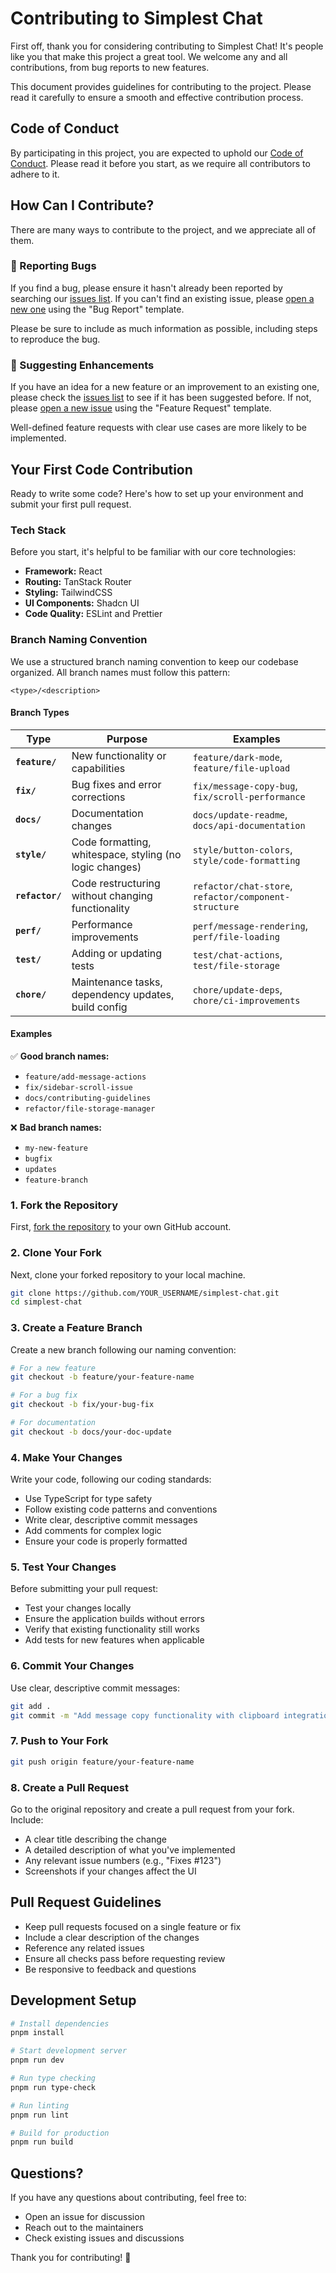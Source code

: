 # Contributing to Simplest Chat

First off, thank you for considering contributing to Simplest Chat! It's people like you that make this project a great tool. We welcome any and all contributions, from bug reports to new features.

This document provides guidelines for contributing to the project. Please read it carefully to ensure a smooth and effective contribution process.

## Code of Conduct

By participating in this project, you are expected to uphold our [Code of Conduct](CODE_OF_CONDUCT.md). Please read it before you start, as we require all contributors to adhere to it.

## How Can I Contribute?

There are many ways to contribute to the project, and we appreciate all of them.

### 🐛 Reporting Bugs

If you find a bug, please ensure it hasn't already been reported by searching our [issues list](https://github.com/kirillinoz/simplest-chat/issues). If you can't find an existing issue, please [open a new one](https://github.com/kirillinoz/simplest-chat/issues/new?template=bug_report.yml) using the "Bug Report" template.

Please be sure to include as much information as possible, including steps to reproduce the bug.

### 🚀 Suggesting Enhancements

If you have an idea for a new feature or an improvement to an existing one, please check the [issues list](https://github.com/kirillinoz/simplest-chat/issues) to see if it has been suggested before. If not, please [open a new issue](https://github.com/kirillinoz/simplest-chat/issues/new?template=feature_request.yml) using the "Feature Request" template.

Well-defined feature requests with clear use cases are more likely to be implemented.

## Your First Code Contribution

Ready to write some code? Here's how to set up your environment and submit your first pull request.

### Tech Stack

Before you start, it's helpful to be familiar with our core technologies:

- **Framework:** React
- **Routing:** TanStack Router
- **Styling:** TailwindCSS
- **UI Components:** Shadcn UI
- **Code Quality:** ESLint and Prettier

### Branch Naming Convention

We use a structured branch naming convention to keep our codebase organized. All branch names must follow this pattern:

```
<type>/<description>
```

#### Branch Types

| Type            | Purpose                                                 | Examples                                              |
| --------------- | ------------------------------------------------------- | ----------------------------------------------------- |
| **`feature/`**  | New functionality or capabilities                       | `feature/dark-mode`, `feature/file-upload`            |
| **`fix/`**      | Bug fixes and error corrections                         | `fix/message-copy-bug`, `fix/scroll-performance`      |
| **`docs/`**     | Documentation changes                                   | `docs/update-readme`, `docs/api-documentation`        |
| **`style/`**    | Code formatting, whitespace, styling (no logic changes) | `style/button-colors`, `style/code-formatting`        |
| **`refactor/`** | Code restructuring without changing functionality       | `refactor/chat-store`, `refactor/component-structure` |
| **`perf/`**     | Performance improvements                                | `perf/message-rendering`, `perf/file-loading`         |
| **`test/`**     | Adding or updating tests                                | `test/chat-actions`, `test/file-storage`              |
| **`chore/`**    | Maintenance tasks, dependency updates, build config     | `chore/update-deps`, `chore/ci-improvements`          |

#### Examples

✅ **Good branch names:**

- `feature/add-message-actions`
- `fix/sidebar-scroll-issue`
- `docs/contributing-guidelines`
- `refactor/file-storage-manager`

❌ **Bad branch names:**

- `my-new-feature`
- `bugfix`
- `updates`
- `feature-branch`

### 1. Fork the Repository

First, [fork the repository](https://github.com/kirillinoz/simplest-chat/fork) to your own GitHub account.

### 2. Clone Your Fork

Next, clone your forked repository to your local machine.

```bash
git clone https://github.com/YOUR_USERNAME/simplest-chat.git
cd simplest-chat
```

### 3. Create a Feature Branch

Create a new branch following our naming convention:

```bash
# For a new feature
git checkout -b feature/your-feature-name

# For a bug fix
git checkout -b fix/your-bug-fix

# For documentation
git checkout -b docs/your-doc-update
```

### 4. Make Your Changes

Write your code, following our coding standards:

- Use TypeScript for type safety
- Follow existing code patterns and conventions
- Write clear, descriptive commit messages
- Add comments for complex logic
- Ensure your code is properly formatted

### 5. Test Your Changes

Before submitting your pull request:

- Test your changes locally
- Ensure the application builds without errors
- Verify that existing functionality still works
- Add tests for new features when applicable

### 6. Commit Your Changes

Use clear, descriptive commit messages:

```bash
git add .
git commit -m "Add message copy functionality with clipboard integration"
```

### 7. Push to Your Fork

```bash
git push origin feature/your-feature-name
```

### 8. Create a Pull Request

Go to the original repository and create a pull request from your fork. Include:

- A clear title describing the change
- A detailed description of what you've implemented
- Any relevant issue numbers (e.g., "Fixes #123")
- Screenshots if your changes affect the UI

## Pull Request Guidelines

- Keep pull requests focused on a single feature or fix
- Include a clear description of the changes
- Reference any related issues
- Ensure all checks pass before requesting review
- Be responsive to feedback and questions

## Development Setup

```bash
# Install dependencies
pnpm install

# Start development server
pnpm run dev

# Run type checking
pnpm run type-check

# Run linting
pnpm run lint

# Build for production
pnpm run build
```

## Questions?

If you have any questions about contributing, feel free to:

- Open an issue for discussion
- Reach out to the maintainers
- Check existing issues and discussions

Thank you for contributing! 🎉
